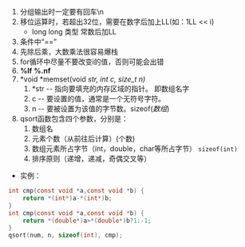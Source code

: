 1. 分组输出时一定要有回车\n
2. 移位运算时，若超出32位，需要在数字后加上LL(如：1LL << i)
    + long long 类型 常数后加LL
3. 条件中“==”
4. 先除后乘，大数乘法很容易爆栈
5. for循环中尽量不要改变i的值，否则可能会出错
6. **%lf** **%.nf**
7. *void *memset(void *str, int c, size_t n)*
   1. *str -- 指向要填充的内存区域的指针。 即数组名字
   2. c -- 要设置的值，通常是一个无符号字符。
   3. n -- 要被设置为该值的字节数。sizeof(*数组*)
8. qsort函数包含四个参数，分别是：
   1.  数组名
   2. 元素个数（从前往后计算）(个数)
   3.  数组元素所占字节（int，double，char等所占字节） `sizeof(int)`
   4.  排序原则（递增，递减，奇偶交叉等）
+ 实例：
```c
int cmp(const void *a,const void *b) {
	return *(int*)a-*(int*)b;
}
int cmp(const void *a,const void *b) {
	return *(double*)a>*(double*)b?1:-1;
}
qsort(num, n, sizeof(int), cmp);

```
